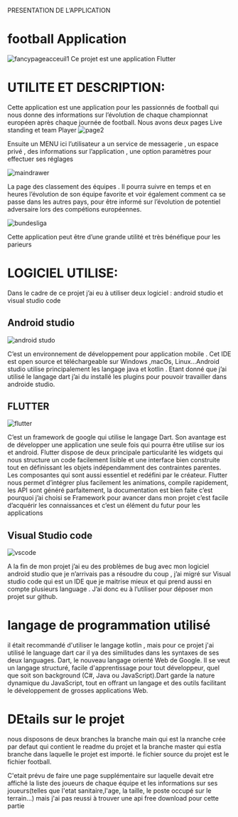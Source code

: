 
PRESENTATION DE L’APPLICATION

# football Application
![fancypageacceuil1](https://user-images.githubusercontent.com/47142356/103278324-8300f980-49cb-11eb-8d7e-c4fdda2653a2.jpg)
Ce projet est une application Flutter

# UTILITE ET DESCRIPTION:


Cette application est une application pour les passionnés de football qui nous donne des informations sur l’évolution de chaque championnat européen après chaque journée de football.
Nous avons deux pages Live standing et team Player
![page2](https://user-images.githubusercontent.com/47142356/103280884-c2cadf80-49d1-11eb-90f6-17facb0d274d.jpg)

Ensuite un MENU ici l’utilisateur a un service de messagerie , un espace privé , des informations sur l’application , une option paramètres pour effectuer ses réglages


![maindrawer](https://user-images.githubusercontent.com/47142356/103278437-c6f3fe80-49cb-11eb-8094-c0d644dd7930.jpg)

La page des classement des équipes . Il pourra suivre en temps et en heures l’évolution de son équipe favorite et voir également comment ca se passe dans les autres pays, pour être informé sur l’évolution de potentiel adversaire lors des compétions européennes.

![bundesliga](https://user-images.githubusercontent.com/47142356/103278535-fc005100-49cb-11eb-97d8-f4f863cf99d7.jpg)


Cette application peut être d’une grande utilité et très bénéfique pour les parieurs


# LOGICIEL UTILISE:

Dans le cadre de ce projet j’ai eu à utiliser deux logiciel : android studio et visual studio code
 
## Android studio


![android studo](https://user-images.githubusercontent.com/47142356/103275831-4fbb6c00-49c5-11eb-81b1-9a3a4b3fd5c1.png)

C’est un environnement de développement pour application  mobile . Cet IDE est open source et téléchargeable sur Windows ,macOs, Linux…Android studio utilise principalement les langage java et kotlin . Etant donné que j’ai utilisé le langage dart j’ai du installé les plugins pour pouvoir travailler dans androide studio.

## FLUTTER
![flutter](https://user-images.githubusercontent.com/47142356/103277034-5f887f80-49c8-11eb-8f86-eaf0a1aeb7e2.png)

C’est un framework de google qui utilise le langage Dart. Son avantage est de développer une application une seule fois qui pourra être utilise sur ios et android. Flutter dispose de deux principale particularité les widgets qui nous structure un code facilement lisible et une interface bien construite tout en définissant les objets indépendamment des contraintes parentes. Les composantes qui sont aussi essentiel et redéfini par le créateur. Flutter nous permet d’intégrer plus facilement les animations, compile rapidement, les API sont généré parfaitement, la documentation est bien faite c’est pourquoi j’ai choisi se Framework pour avancer dans mon projet c’est facile d’acquérir les connaissances et c’est un élément du futur pour les applications

## Visual Studio code
![vscode](https://user-images.githubusercontent.com/47142356/103277501-7085c080-49c9-11eb-95f8-809a6d9233fe.png)


A la fin de mon projet j’ai eu des problèmes de bug avec mon logiciel android studio que je n’arrivais pas a résoudre du coup , j’ai migré sur Visual studio code qui est un IDE que je maitrise mieux et qui prend aussi en compte plusieurs language . J’ai donc eu à l’utiliser pour déposer mon projet sur github.

# langage de programmation utilisé
il était recommandé d'utiliser le langage kotlin , mais pour ce projet j'ai utilisé le language dart car il ya des similitudes dans les syntaxes de ses deux languages.
Dart, le nouveau langage orienté Web de Google. Il se veut un langage structuré, facile d'apprentissage pour tout développeur, quel que soit son background (C#, Java ou JavaScript).Dart garde la nature dynamique du JavaScript, tout en offrant un langage et des outils facilitant le développement de grosses applications Web.

# DEtails sur le projet

nous disposons de deux branches la branche main qui est la nranche crée par defaut qui contient le readme du projet et la branche master qui estla branche dans laquelle le projet est importé. le fichier source du projet est le fichier football.

C'etait prévu de faire une page supplémentaire sur laquelle devait etre affiché la liste des joueurs de chaque équipe et les informations sur ses joueurs(telles que  l'etat sanitaire,l'age, la taille, le poste occupé sur le terrain...) mais j'ai pas reussi à trouver une api free download pour cette partie 




